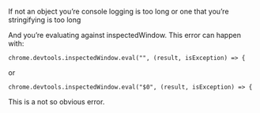 If not an object you’re console logging is too long or one that you’re stringifying is too long

And you’re evaluating against inspectedWindow. This error can happen with:
```
chrome.devtools.inspectedWindow.eval("", (result, isException) => {
```
or
```
chrome.devtools.inspectedWindow.eval("$0", (result, isException) => {
```

This is a not so obvious error.